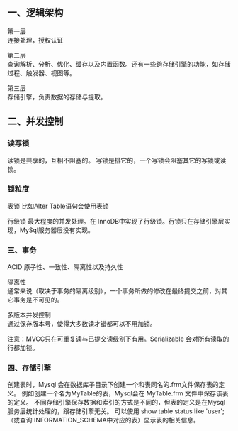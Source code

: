 ## 一、逻辑架构
第一层  
连接处理，授权认证

第二层  
查询解析、分析、优化、缓存以及内置函数。还有一些跨存储引擎的功能，如存储过程、触发器、视图等。

第三层  
存储引擎，负责数据的存储与提取。


## 二、并发控制
### 读写锁  
读锁是共享的，互相不阻塞的。
写锁是排它的，一个写锁会阻塞其它的写锁或读锁。

### 锁粒度
表锁
比如Alter Table语句会使用表锁

行级锁
最大程度的并发处理。在 InnoDB中实现了行级锁。行锁只在存储引擎层实现，MySql服务器层没有实现。

### 三、事务
ACID 原子性、一致性、隔离性以及持久性

隔离性  
通常来说（取决于事务的隔离级别），一个事务所做的修改在最终提交之前，对其它事务是不可见的。

多版本并发控制  
通过保存版本号，使得大多数读才错都可以不用加锁。

注意：MVCC只在可重复读与已提交读级别下有用。Serializable 会对所有读取的行都加锁。

### 四、存储引擎
创建表时，Mysql 会在数据库子目录下创建一个和表同名的.frm文件保存表的定义。
例如创建一个名为MyTable的表，Mysql会在 MyTable.frm 文件中保存该表的定义。
不同存储引擎保存数据和索引的方式是不同的，但表的定义是在Mysql服务层统计处理的，跟存储引擎无关。
可以使用 show table status like 'user';（或查询 INFORMATION_SCHEMA中对应的表）显示表的相关信息。
